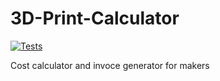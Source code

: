 # 3D-Print-Calculator
[![Tests](https://github.com/SantaCRC/3D-maker-toolkit/actions/workflows/python-app.yml/badge.svg?branch=main)](https://github.com/SantaCRC/3D-maker-toolkit/actions/workflows/python-app.yml)

Cost calculator and invoce generator for makers
